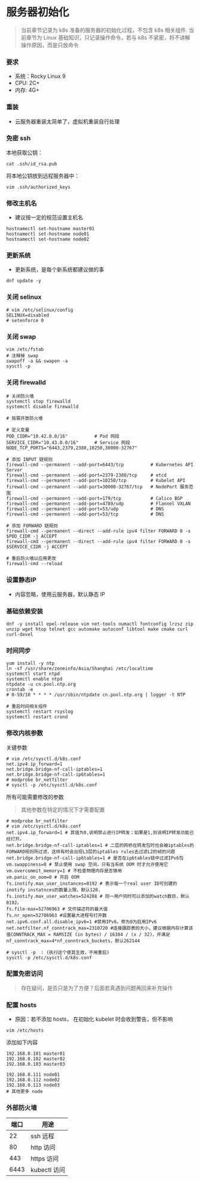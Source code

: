 # 服务器初始化

> 当前章节记录为 k8s 准备的服务器的初始化过程，不包含 k8s 相关组件.
> 当前章节为 Linux 基础知识，只记录操作命令，若与 k8s 不紧密，将不讲解操作原因，而是只放命令

### 要求
- 系统：Rocky Linux 9
- CPU: 2C+
- 内存: 4G+

### 重装
- 云服务器重装太简单了，虚拟机重装自行处理

### 免密 ssh
本地获取公钥：
```shell
cat .ssh/id_rsa.pub
```
将本地公钥放到远程服务器中：
```shell
vim .ssh/authorized_keys
```

### 修改主机名
- 建议按一定的规范设置主机名
```shell
hostnamectl set-hostname master01
hostnamectl set-hostname node01
hostnamectl set-hostname node02
```

### 更新系统
- 更新系统，是每个新系统都建议做的事
```shell
dnf update -y
```

### 关闭 selinux
```shell
# vim /etc/selinux/config
SELINUX=disabled
# setenforce 0
```

### 关闭 swap
```shell
vim /etc/fstab
# 注释掉 swap
swapoff -a && swapon -a
sysctl -p
```

### 关闭 firewalld
```shell
# 关闭防火墙
systemctl stop firewalld
systemctl disable firewalld

# 按需开放防火墙

# 定义变量
POD_CIDR="10.42.0.0/16"          # Pod 网段
SERVICE_CIDR="10.43.0.0/16"      # Service 网段
NODE_TCP_PORTS="6443,2379,2380,10250,30000-32767"

# 添加 INPUT 链规则
firewall-cmd --permanent --add-port=6443/tcp          # Kubernetes API Server
firewall-cmd --permanent --add-port=2379-2380/tcp     # etcd
firewall-cmd --permanent --add-port=10250/tcp         # Kubelet API
firewall-cmd --permanent --add-port=30000-32767/tcp   # NodePort 服务范围
firewall-cmd --permanent --add-port=179/tcp           # Calico BGP
firewall-cmd --permanent --add-port=4789/udp          # Flannel VXLAN
firewall-cmd --permanent --add-port=53/udp            # DNS
firewall-cmd --permanent --add-port=53/tcp            # DNS

# 添加 FORWARD 链规则
firewall-cmd --permanent --direct --add-rule ipv4 filter FORWARD 0 -s $POD_CIDR -j ACCEPT
firewall-cmd --permanent --direct --add-rule ipv4 filter FORWARD 0 -s $SERVICE_CIDR -j ACCEPT

# 重启防火墙以应用更改
firewall-cmd --reload
```



### 设置静态IP
- 内容忽略，使用云服务器，默认静态 IP



### 基础依赖安装
```shell
dnf -y install epel-release vim net-tools numactl fontconfig lrzsz zip unzip wget htop telnet gcc automake autoconf libtool make cmake curl curl-devel
```

### 时间同步
```shell
yum install -y ntp
ln -sf /usr/share/zoneinfo/Asia/Shanghai /etc/localtime
systemctl start ntpd
systemctl enable ntpd
ntpdate -u cn.pool.ntp.org
crontab -e
# 0-59/10 * * * * /usr/sbin/ntpdate cn.pool.ntp.org | logger -t NTP

# 重启时间相关组件
systemctl restart rsyslog
systemctl restart crond
```


### 修改内核参数
关键参数
```shell
# vim /etc/sysctl.d/k8s.conf
net.ipv4.ip_forward=1
net.bridge.bridge-nf-call-iptables=1
net.bridge.bridge-nf-call-ip6tables=1
# modprobe br_netfilter
# sysctl -p /etc/sysctl.d/k8s.conf
```

所有可能需要修改的参数
> 其他参数在特定的情况下才需要配置
```shell
# modprobe br_netfilter
# vim /etc/sysctl.d/k8s.conf
net.ipv4.ip_forward=1 # 其值为0,说明禁止进行IP转发；如果是1,则说明IP转发功能已经打开。
net.bridge.bridge-nf-call-iptables=1 # 二层的网桥在转发包时也会被iptables的FORWARD规则所过滤，这样有时会出现L3层的iptables rules去过滤L2的帧的问题
net.bridge.bridge-nf-call-ip6tables=1 # 是否在ip6tables链中过滤IPv6包
vm.swappiness=0 # 禁止使用 swap 空间，只有当系统 OOM 时才允许使用它
vm.overcommit_memory=1 # 不检查物理内存是否够用
vm.panic_on_oom=0 # 开启 OOM
fs.inotify.max_user_instances=8192 # 表示每一个real user ID可创建的inotify instatnces的数量上限，默认128.
fs.inotify.max_user_watches=524288 # 同一用户同时可以添加的watch数目，默认8192。
fs.file-max=52706963 # 文件描述符的最大值
fs.nr_open=52706963 #设置最大进程号打开数
net.ipv6.conf.all.disable_ipv6=1 #禁用IPv6，修为0为启用IPv6
net.netfilter.nf_conntrack_max=2310720 #连接跟踪表的大小，建议根据内存计算该值CONNTRACK_MAX = RAMSIZE (in bytes) / 16384 / (x / 32)，并满足nf_conntrack_max=4*nf_conntrack_buckets，默认262144
```
```shell
# sysctl -p  : (执行这个使其生效，不用重启)
sysctl -p /etc/sysctl.d/k8s.conf
```


### 配置免密访问
> 存在疑问，是否只是为了方便？后面若真遇到问题再回来补充操作

### 配置 hosts
- 原因：若不添加 hosts， 在初始化 kubelet 时会收到警告，但不影响
```shell
vim /etc/hosts
```

添加如下内容
```shell
192.168.0.101 master01
192.168.0.102 master02
192.168.0.103 master03

192.168.0.111 node01
192.168.0.112 node02
192.168.0.113 node03
# 其他更多 node
```

### 外部防火墙
| 端口   | 用途         |
|------|------------|
| 22   | ssh 远程     |
| 80   | http 访问    |
| 443  | https 访问   |
| 6443 | kubectl 访问 |
